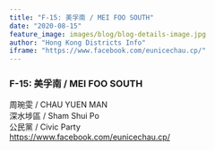 ```yaml
---
title: "F-15: 美孚南 / MEI FOO SOUTH"
date: "2020-08-15"
feature_image: images/blog/blog-details-image.jpg
author: "Hong Kong Districts Info"
iframe: "https://www.facebook.com/eunicechau.cp/"
---
```


### F-15: 美孚南 / MEI FOO SOUTH  
周琬雯 / CHAU YUEN MAN  
深水埗區 / Sham Shui Po  
公民黨 / Civic Party  
https://www.facebook.com/eunicechau.cp/
